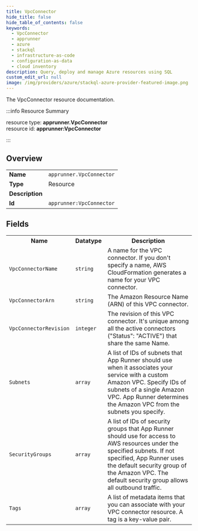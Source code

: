 ```yaml
---
title: VpcConnector
hide_title: false
hide_table_of_contents: false
keywords:
  - VpcConnector
  - apprunner
  - azure
  - stackql
  - infrastructure-as-code
  - configuration-as-data
  - cloud inventory
description: Query, deploy and manage Azure resources using SQL
custom_edit_url: null
image: /img/providers/azure/stackql-azure-provider-featured-image.png
---
```

The VpcConnector resource documentation.

:::info Resource Summary

<div class="row">
<div class="providerDocColumn">
<span>resource type:&nbsp;<b>apprunner.VpcConnector</b></span><br />
<span>resource id:&nbsp;<b>apprunner:VpcConnector</b></span><br />
</div>
</div>

:::

## Overview
<table><tbody>
<tr><td><b>Name</b></td><td><code>apprunner.VpcConnector</code></td></tr>
<tr><td><b>Type</b></td><td>Resource</td></tr>
<tr><td><b>Description</b></td><td></td></tr>
<tr><td><b>Id</b></td><td><code>apprunner:VpcConnector</code></td></tr>
</tbody></table>

## Fields
<table><tbody>
<tr><th>Name</th><th>Datatype</th><th>Description</th></tr>
<tr><td><code>VpcConnectorName</code></td><td><code>string</code></td><td>A name for the VPC connector. If you don't specify a name, AWS CloudFormation generates a name for your VPC connector.</td></tr><tr><td><code>VpcConnectorArn</code></td><td><code>string</code></td><td>The Amazon Resource Name (ARN) of this VPC connector.</td></tr><tr><td><code>VpcConnectorRevision</code></td><td><code>integer</code></td><td>The revision of this VPC connector. It's unique among all the active connectors ("Status": "ACTIVE") that share the same Name.</td></tr><tr><td><code>Subnets</code></td><td><code>array</code></td><td>A list of IDs of subnets that App Runner should use when it associates your service with a custom Amazon VPC. Specify IDs of subnets of a single Amazon VPC. App Runner determines the Amazon VPC from the subnets you specify.</td></tr><tr><td><code>SecurityGroups</code></td><td><code>array</code></td><td>A list of IDs of security groups that App Runner should use for access to AWS resources under the specified subnets. If not specified, App Runner uses the default security group of the Amazon VPC. The default security group allows all outbound traffic.</td></tr><tr><td><code>Tags</code></td><td><code>array</code></td><td>A list of metadata items that you can associate with your VPC connector resource. A tag is a key-value pair.</td></tr>
</tbody></table>